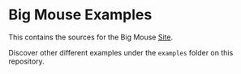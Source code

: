 # Big Mouse Examples

This contains the sources for the Big Mouse [Site](https://big-mouse.github.io/examples).

Discover other different examples under the `examples` folder on this repository.